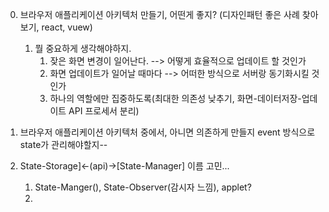 0. 브라우저 애플리케이션 아키텍처 만들기, 어떤게 좋지? (디자인패턴 좋은 사례 찾아보기, react, vuew)

   1. 뭘 중요하게 생각해야하지.
      1. 잦은 화면 변경이 일어난다. --> 어떻게 효율적으로 업데이트 할 것인가
      2. 화면 업데이트가 일어날 때마다 --> 어떠한 방식으로 서버랑 동기화시킬 것인가
      3. 하나의 역할에만 집중하도록(최대한 의존성 낮추기, 화면-데이터저장-업데이트 API 프로세서 분리)

1. 브라우저 애플리케이션 아키텍처 중에서, 아니면 의존하게 만들지 event 방식으로 state가 관리해야할지--

2. State-Storage]<-(api)->[State-Manager] 이름 고민...
   1. State-Manger(), State-Observer(감시자 느낌), applet?
   2.
